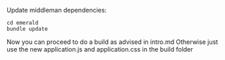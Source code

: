 Update middleman dependencies:

    cd emerald
    bundle update

Now you can proceed to do a build as advised in intro.md
Otherwise just use the new application.js and application.css in the build folder